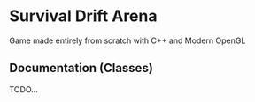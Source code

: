 # Survival Drift Arena

Game made entirely from scratch with C++ and Modern OpenGL

## Documentation (Classes)

TODO...
